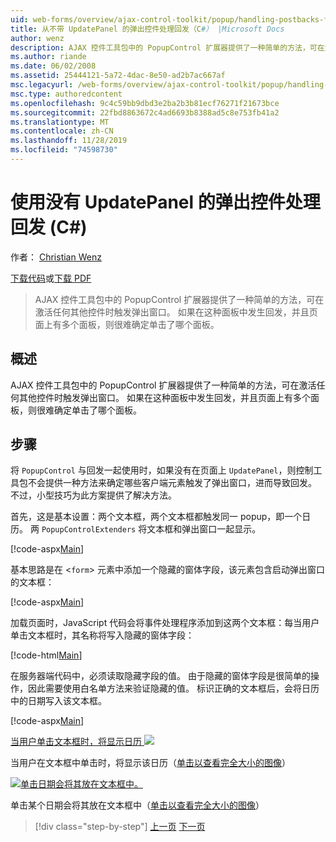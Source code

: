```yaml
---
uid: web-forms/overview/ajax-control-toolkit/popup/handling-postbacks-from-a-popup-control-without-an-updatepanel-cs
title: 从不带 UpdatePanel 的弹出控件处理回发（C#） |Microsoft Docs
author: wenz
description: AJAX 控件工具包中的 PopupControl 扩展器提供了一种简单的方法，可在激活任何其他控件时触发弹出窗口。 当在 su 中发生回发时 。
ms.author: riande
ms.date: 06/02/2008
ms.assetid: 25444121-5a72-4dac-8e50-ad2b7ac667af
msc.legacyurl: /web-forms/overview/ajax-control-toolkit/popup/handling-postbacks-from-a-popup-control-without-an-updatepanel-cs
msc.type: authoredcontent
ms.openlocfilehash: 9c4c59bb9dbd3e2ba2b3b81ecf76271f21673bce
ms.sourcegitcommit: 22fbd8863672c4ad6693b8388ad5c8e753fb41a2
ms.translationtype: MT
ms.contentlocale: zh-CN
ms.lasthandoff: 11/28/2019
ms.locfileid: "74598730"
---
```

# <a name="handling-postbacks-from-a-popup-control-without-an-updatepanel-c"></a>使用没有 UpdatePanel 的弹出控件处理回发 (C#)

作者： [Christian Wenz](https://github.com/wenz)

[下载代码](https://download.microsoft.com/download/9/3/f/93f8daea-bebd-4821-833b-95205389c7d0/PopupControl3.cs.zip)或[下载 PDF](https://download.microsoft.com/download/2/d/c/2dc10e34-6983-41d4-9c08-f78f5387d32b/popupcontrol3CS.pdf)

> AJAX 控件工具包中的 PopupControl 扩展器提供了一种简单的方法，可在激活任何其他控件时触发弹出窗口。 如果在这种面板中发生回发，并且页面上有多个面板，则很难确定单击了哪个面板。

## <a name="overview"></a>概述

AJAX 控件工具包中的 PopupControl 扩展器提供了一种简单的方法，可在激活任何其他控件时触发弹出窗口。 如果在这种面板中发生回发，并且页面上有多个面板，则很难确定单击了哪个面板。

## <a name="steps"></a>步骤

将 `PopupControl` 与回发一起使用时，如果没有在页面上 `UpdatePanel`，则控制工具包不会提供一种方法来确定哪些客户端元素触发了弹出窗口，进而导致回发。 不过，小型技巧为此方案提供了解决方法。

首先，这是基本设置：两个文本框，两个文本框都触发同一 popup，即一个日历。 两 `PopupControlExtenders` 将文本框和弹出窗口一起显示。

[!code-aspx[Main](handling-postbacks-from-a-popup-control-without-an-updatepanel-cs/samples/sample1.aspx)]

基本思路是在 &lt;`form`&gt; 元素中添加一个隐藏的窗体字段，该元素包含启动弹出窗口的文本框：

[!code-aspx[Main](handling-postbacks-from-a-popup-control-without-an-updatepanel-cs/samples/sample2.aspx)]

加载页面时，JavaScript 代码会将事件处理程序添加到这两个文本框：每当用户单击文本框时，其名称将写入隐藏的窗体字段：

[!code-html[Main](handling-postbacks-from-a-popup-control-without-an-updatepanel-cs/samples/sample3.html)]

在服务器端代码中，必须读取隐藏字段的值。 由于隐藏的窗体字段是很简单的操作，因此需要使用白名单方法来验证隐藏的值。 标识正确的文本框后，会将日历中的日期写入该文本框。

[!code-aspx[Main](handling-postbacks-from-a-popup-control-without-an-updatepanel-cs/samples/sample4.aspx)]

[当用户单击文本框时，将显示日历 ![](handling-postbacks-from-a-popup-control-without-an-updatepanel-cs/_static/image2.png)](handling-postbacks-from-a-popup-control-without-an-updatepanel-cs/_static/image1.png)

当用户在文本框中单击时，将显示该日历（[单击以查看完全大小的图像](handling-postbacks-from-a-popup-control-without-an-updatepanel-cs/_static/image3.png)）

[![单击日期会将其放在文本框中。](handling-postbacks-from-a-popup-control-without-an-updatepanel-cs/_static/image5.png)](handling-postbacks-from-a-popup-control-without-an-updatepanel-cs/_static/image4.png)

单击某个日期会将其放在文本框中（[单击以查看完全大小的图像](handling-postbacks-from-a-popup-control-without-an-updatepanel-cs/_static/image6.png)）

> [!div class="step-by-step"]
> [上一页](handling-postbacks-from-a-popup-control-with-an-updatepanel-cs.md)
> [下一页](using-multiple-popup-controls-vb.md)
